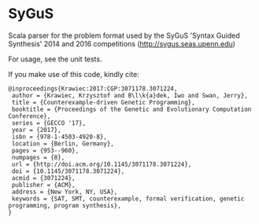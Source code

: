 # SyGuS

Scala parser for the problem format used by the SyGuS 'Syntax Guided Synthesis' 2014 and 2016 competitions (http://sygus.seas.upenn.edu)

For usage, see the unit tests.

If you make use of this code, kindly cite:

```
@inproceedings{Krawiec:2017:CGP:3071178.3071224,
 author = {Krawiec, Krzysztof and B\l\k{a}dek, Iwo and Swan, Jerry},
 title = {Counterexample-driven Genetic Programming},
 booktitle = {Proceedings of the Genetic and Evolutionary Computation Conference},
 series = {GECCO '17},
 year = {2017},
 isbn = {978-1-4503-4920-8},
 location = {Berlin, Germany},
 pages = {953--960},
 numpages = {8},
 url = {http://doi.acm.org/10.1145/3071178.3071224},
 doi = {10.1145/3071178.3071224},
 acmid = {3071224},
 publisher = {ACM},
 address = {New York, NY, USA},
 keywords = {SAT, SMT, counterexample, formal verification, genetic programming, program synthesis},
} 
```
